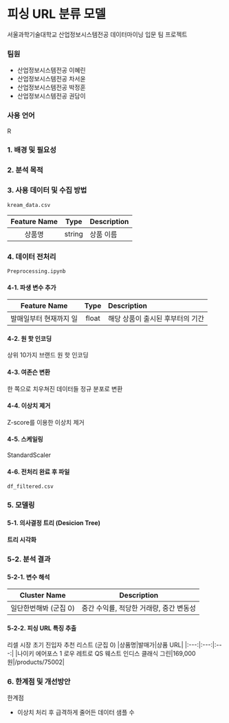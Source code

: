 # 피싱 URL 분류 모델
서울과학기술대학교 산업정보시스템전공 데이터마이닝 입문 팀 프로젝트

### 팀원
- 산업정보시스템전공 이혜린
- 산업정보시스템전공 차서윤
- 산업정보시스템전공 박정훈
- 산업정보시스템전공 권담이

### 사용 언어
R

### 1. 배경 및 필요성 


### 2. 분석 목적

### 3. 사용 데이터 및 수집 방법

````
kream_data.csv
````

|Feature Name|Type|Description|
|:---:|:---:|:---|
|상품명|string|상품 이름|


### 4. 데이터 전처리

````
Preprocessing.ipynb
````

#### 4-1. 파생 변수 추가
|Feature Name|Type|Description|
|:---:|:---:|:---|
|발매일부터 현재까지 일|float|해당 상품이 출시된 후부터의 기간|

#### 4-2. 원 핫 인코딩
상위 10가지 브랜드 원 핫 인코딩

#### 4-3. 여존슨 변환
한 쪽으로 치우쳐진 데이터들 정규 분포로 변환

#### 4-4. 이상치 제거
Z-score를 이용한 이상치 제거

#### 4-5. 스케일링
StandardScaler

#### 4-6. 전처리 완료 후 파일 
````
df_filtered.csv
````

### 5. 모델링


#### 5-1. 의사결정 트리 (Desicion Tree)



#### 트리 시각화


### 5-2. 분석 결과

#### 5-2-1. 변수 해석
|Cluster Name|Description|
|:---:|:---:|
|일단한번해봐 (군집 0)|중간 수익률, 적당한 거래량, 중간 변동성|


#### 5-2-2. 피싱 URL 특징 추출

리셀 시장 초기 진입자 추천 리스트 (군집 0)
|상품명|발매가|상품 URL|
|:---:|:---:|:---:|
|나이키 에어포스 1 로우 레트로 QS 웨스트 인디스 클래식 그린|169,000원|/products/75002|

### 6. 한계점 및 개선방안 
한계점

- 이상치 처리 후 급격하게 줄어든 데이터 샘플 수
